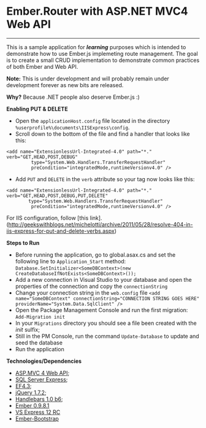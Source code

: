 Ember.Router with ASP.NET MVC4 Web API
======================================
--------------------------------------

This is a sample application for ***learning*** purposes which is intended to demonstrate how to use Ember.js implemeting route management. 
The goal is to create a small CRUD implementation to demonstrate common practices of both Ember and Web API.

**Note:** This is under development and will probably remain under development forever as new bits are released.


**Why?** Because .NET people also deserve Ember.js :)


**Enabling PUT & DELETE**


 - Open the `applicationHost.config` file located in the directory `%userprofile%\documents\IISExpress\config`.  
 - Scroll down to the bottom of the file and find a handler that looks like this:
```
<add name="ExtensionlessUrl-Integrated-4.0" path="*." verb="GET,HEAD,POST,DEBUG" 
         type="System.Web.Handlers.TransferRequestHandler" 
         preCondition="integratedMode,runtimeVersionv4.0" />
``` 
 - Add `PUT` and `DELETE` in the `verb` attribute so your tag now looks like this:
```
<add name="ExtensionlessUrl-Integrated-4.0" path="*." verb="GET,HEAD,POST,DEBUG,PUT,DELETE" 
        type="System.Web.Handlers.TransferRequestHandler" 
         preCondition="integratedMode,runtimeVersionv4.0" />
```

For IIS configuration, follow [this link].(http://geekswithblogs.net/michelotti/archive/2011/05/28/resolve-404-in-iis-express-for-put-and-delete-verbs.aspx)
 

**Steps to Run**


 - Before running the application, go to global.asax.cs and set the following line to `Application_Start` method:
   `Database.SetInitializer<SomeDBContext>(new CreateDatabaseIfNotExists<SomeDBContext>());`
 - Add a new connection in Visual Studio to your database and open the properties of the connection and copy the `connectionString`
 - Change your connection string in the `web.config` file
    `<add name="SomeDBContext" connectionString="CONNECTION STRING GOES HERE" providerName="System.Data.SqlClient" />`
 - Open the Package Management Console and run the first migration:
   `Add-Migration init`
 - In your `Migrations` directory you should see a file been created with the *init* sulfix;
 - Still in the PM Console, run the command  `Update-Database` to update and seed the database
 - Run the application 

  
**Technologies/Dependencies**


- [ASP.MVC 4 Web API](http://www.asp.net/web-api);
- [SQL Server Express](http://www.microsoft.com/sqlserver/en/us/editions/2012-editions/express.aspx);
- [EF4.3](http://nuget.org/packages/EntityFramework);
- [jQuery 1.7.2](http://nuget.org/packages/jquery);
- [Handlebars 1.0 b6](https://github.com/wycats/handlebars.js/);
- [Ember 0.9.8.1](https://github.com/emberjs/ember.js)
- [VS Express 12 RC](http://www.microsoft.com/visualstudio/11/en-us/downloads)
- [Ember-Bootstrap](https://github.com/jzajpt/ember-bootstrap)

